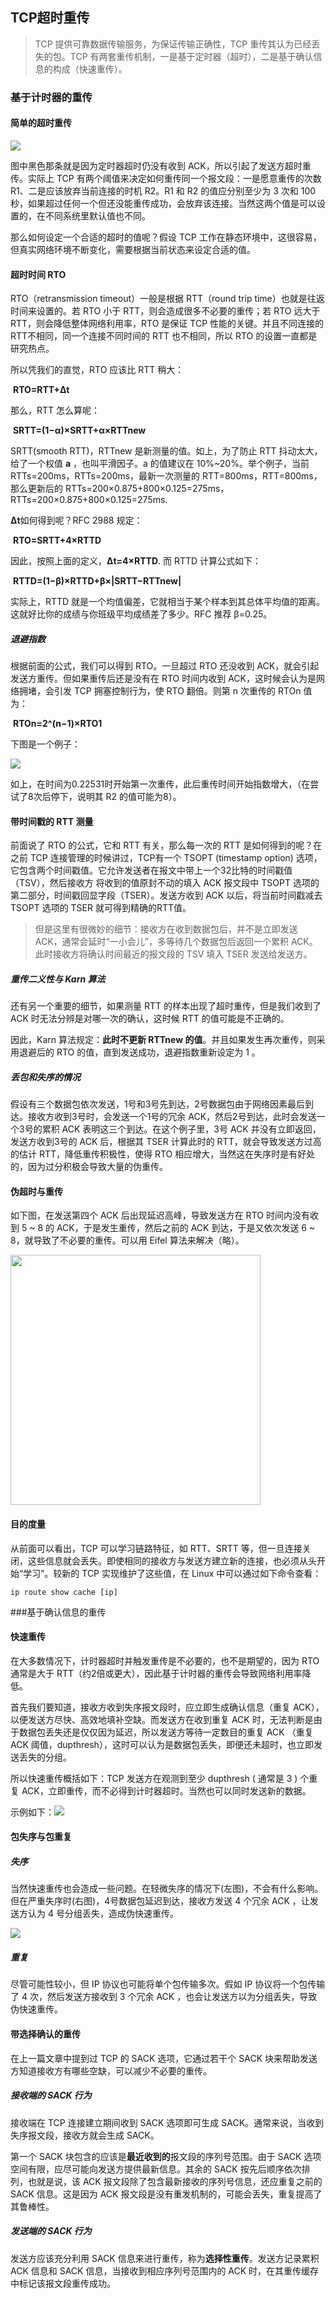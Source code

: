 ## TCP超时重传

> TCP 提供可靠数据传输服务，为保证传输正确性，TCP 重传其认为已经丢失的包。TCP 有两套重传机制，一是基于定时器（超时），二是基于确认信息的构成（快速重传）。

### 基于计时器的重传

#### 简单的超时重传

![](./images/simple_retrans.png)

图中黑色那条就是因为定时器超时仍没有收到 ACK，所以引起了发送方超时重传。实际上 TCP 有两个阈值来决定如何重传同一个报文段：一是愿意重传的次数 R1、二是应该放弃当前连接的时机 R2。R1 和 R2 的值应分别至少为 3 次和 100 秒，如果超过任何一个但还没能重传成功，会放弃该连接。当然这两个值是可以设置的，在不同系统里默认值也不同。

那么如何设定一个合适的超时的值呢？假设 TCP 工作在静态环境中，这很容易，但真实网络环境不断变化，需要根据当前状态来设定合适的值。

#### 超时时间 RTO

RTO（retransmission timeout）一般是根据 RTT（round trip time）也就是往返时间来设置的。若 RTO 小于   RTT，则会造成很多不必要的重传；若 RTO 远大于 RTT，则会降低整体网络利用率，RTO 是保证 TCP 性能的关键。并且不同连接的RTT不相同，同一个连接不同时间的 RTT 也不相同，所以 RTO 的设置一直都是研究热点。

所以凭我们的直觉，RTO 应该比 RTT 稍大：

​									**RTO=RTT+Δt**

那么，RTT 怎么算呢：

​							**SRTT=(1−α)×SRTT+α×RTTnew**

SRTT(smooth RTT)，RTTnew 是新测量的值。如上，为了防止 RTT 抖动太大，给了一个权值 **a** ，也叫平滑因子。a 的值建议在 10%~20%。举个例子，当前 RTTs=200ms，RTTs=200ms，最新一次测量的 RTT=800ms，RTT=800ms，那么更新后的 RTTs=200×0.875+800×0.125=275ms，RTTs=200×0.875+800×0.125=275ms.



**Δt**如何得到呢？RFC 2988 规定：

​								**RTO=SRTT+4×RTTD**

因此，按照上面的定义，**Δt=4×RTTD**. 而 RTTD 计算公式如下：

​							**RTTD=(1−β)×RTTD+β×|SRTT−RTTnew|**

实际上，RTTD 就是一个均值偏差，它就相当于某个样本到其总体平均值的距离。这就好比你的成绩与你班级平均成绩差了多少。RFC 推荐 β=0.25。

##### 退避指数

根据前面的公式，我们可以得到 RTO。一旦超过 RTO 还没收到 ACK，就会引起发送方重传。但如果重传后还是没有在 RTO 时间内收到 ACK，这时候会认为是网络拥堵，会引发 TCP 拥塞控制行为，使 RTO 翻倍。则第 n 次重传的 RTOn 值为：

​								**RTOn=2^(n−1)×RTO1**

下图是一个例子：

![](./images/tcp_retrans.png)

如上，在时间为0.22531时开始第一次重传，此后重传时间开始指数增大，（在尝试了8次后停下，说明其 R2 的值可能为8）。

#### 带时间戳的 RTT 测量

前面说了 RTO 的公式，它和 RTT 有关，那么每一次的 RTT 是如何得到的呢？在之前 TCP 连接管理的时候讲过，TCP有一个 TSOPT (timestamp option) 选项，它包含两个时间戳值。它允许发送者在报文中带上一个32比特的时间戳值（TSV），然后接收方 将收到的值原封不动的填入 ACK 报文段中 TSOPT 选项的第二部分，时间戳回显字段（TSER）。发送方收到 ACK 以后，将当前时间戳减去 TSOPT 选项的 TSER 就可得到精确的RTT值。

> 但是这里有很微妙的细节：接收方在收到数据包后，并不是立即发送 ACK，通常会延时“一小会儿”，多等待几个数据包后返回一个累积 ACK。此时接收方将确认时间最近的报文段的 TSV 填入 TSER 发送给发送方。

##### 重传二义性与 Karn 算法

还有另一个重要的细节，如果测量 RTT 的样本出现了超时重传，但是我们收到了 ACK 时无法分辨是对哪一次的确认，这时候 RTT 的值可能是不正确的。

因此，Karn 算法规定：**此时不更新 RTTnew 的值**。并且如果发生再次重传，则采用退避后的 RTO 的值，直到发送成功，退避指数重新设定为 1 。

##### 丢包和失序的情况

假设有三个数据包依次发送，1号和3号先到达，2号数据包由于网络因素最后到达。接收方收到3号时，会发送一个1号的冗余 ACK，然后2号到达，此时会发送一个3号的累积 ACK 表明这三个到达。在这个例子里，3号 ACK 并没有立即返回，发送方收到3号的 ACK 后，根据其 TSER 计算此时的 RTT，就会导致发送方过高的估计 RTT，降低重传积极性，使得 RTO 相应增大，当然这在失序时是有好处的，因为过分积极会导致大量的伪重传。

#### 伪超时与重传

如下图，在发送第四个 ACK 后出现延迟高峰，导致发送方在 RTO 时间内没有收到 5 ~ 8 的 ACK，于是发生重传，然后之前的 ACK 到达，于是又依次发送 6 ~ 8，就导致了不必要的重传。可以用 Eifel 算法来解决（略）。

<img src="./images/fake_timeout_retrans.png" style="height:400px">

#### 目的度量

从前面可以看出，TCP 可以学习链路特征，如 RTT、SRTT 等，但一旦连接关闭，这些信息就会丢失。即使相同的接收方与发送方建立新的连接，也必须从头开始“学习”。较新的 TCP 实现维护了这些值，在 Linux 中可以通过如下命令查看：

```Shell
ip route show cache [ip]
```

###基于确认信息的重传

####  快速重传

在大多数情况下，计时器超时并触发重传是不必要的，也不是期望的，因为 RTO 通常是大于 RTT（约2倍或更大），因此基于计时器的重传会导致网络利用率降低。

首先我们要知道，接收方收到失序报文段时，应立即生成确认信息（重复 ACK），以便发送方尽快、高效地填补空缺。而发送方在收到重复 ACK 时，无法判断是由于数据包丢失还是仅仅因为延迟，所以发送方等待一定数目的重复 ACK （重复 ACK 阈值，dupthresh），这时可以认为是数据包丢失，即便还未超时，也立即发送丢失的分组。

所以快速重传概括如下：TCP 发送方在观测到至少 dupthresh ( 通常是 3 ) 个重复 ACK，立即重传，而不必得到计时器超时。当然也可以同时发送新的数据。

示例如下：![](./images/fast_retrans.png)

#### 包失序与包重复

##### 失序

当然快速重传也会造成一些问题。在轻微失序的情况下(左图)，不会有什么影响。但在严重失序时(右图)，4号数据包延迟到达，接收方发送 4 个冗余 ACK ，让发送方认为 4 号分组丢失，造成伪快速重传。

![](./images/fake_fast_retrans.png)

##### 重复

尽管可能性较小，但 IP 协议也可能将单个包传输多次。假如 IP 协议将一个包传输了 4 次，然后发送方接收到 3 个冗余 ACK ，也会让发送方以为分组丢失，导致伪快速重传。

#### 带选择确认的重传

在上一篇文章中提到过 TCP 的 SACK 选项，它通过若干个 SACK 块来帮助发送方知道接收方有哪些空缺，可以减少不必要的重传。

##### 接收端的 SACK 行为

接收端在 TCP 连接建立期间收到 SACK 选项即可生成 SACK。通常来说，当收到失序报文段，接收方就会生成 SACK。

第一个 SACK 块包含的应该是**最近收到的**报文段的序列号范围。由于 SACK 选项空间有限，应尽可能向发送方提供最新信息。其余的 SACK 按先后顺序依次排列，也就是说，该 ACK 报文段除了包含最新接收的序列号信息，还应重复之前的 SACK 信息。这是因为 ACK 报文段是没有重发机制的，可能会丢失，重复提高了其鲁棒性。

##### 发送端的 SACK 行为

发送方应该充分利用 SACK 信息来进行重传，称为**选择性重传**。发送方记录累积 ACK 信息和 SACK 信息，当接收到相应序列号范围内的 ACK 时，在其重传缓存中标记该报文段重传成功。



